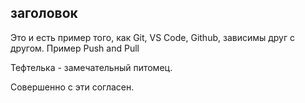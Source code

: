 ## заголовок

Это и есть пример того, как Git, VS Code, Github, зависимы друг с другом.
Пример Push and Pull

Тефтелька - замечательный питомец.

Совершенно с эти согласен.
